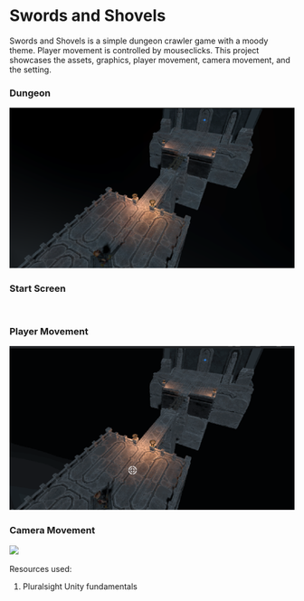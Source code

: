 # Swords and Shovels

Swords and Shovels is a simple dungeon crawler game with a moody theme. Player movement is controlled by mouseclicks. This project showcases the assets, graphics, player movement, camera movement, and the setting.

### Dungeon
![](https://github.com/hoonman/swords_and_shovels/blob/main/misc/dungeon.png)

### Start Screen
![]()

### Player Movement
![](https://github.com/hoonman/swords_and_shovels/blob/main/misc/playerMovement.gif)

### Camera Movement
![](https://github.com/hoonman/swords_and_shovels/blob/main/misc/cameraMovement.gif)

Resources used:
1. Pluralsight Unity fundamentals

